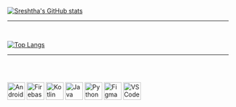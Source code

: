 [![Sreshtha's GitHub stats](https://github-readme-stats.vercel.app/api?username=sreshtha10&?count_private=true&hide=issues&show_icons=true&theme=vue)](https://github.com/anuraghazra/github-readme-stats)

___

<br>

[![Top Langs](https://github-readme-stats.vercel.app/api/top-langs/?username=sreshtha10&hide=css,html&langs_count=4&theme=vue)](https://github.com/anuraghazra/github-readme-stats)
___
<br>
<br>

<img src="https://www.vectorlogo.zone/logos/android/android-official.svg" alt="Android" width="40" height="40"/>  <img src="https://www.vectorlogo.zone/logos/firebase/firebase-icon.svg" alt="Firebase" width="40" height="40"/> <img src="https://www.vectorlogo.zone/logos/kotlinlang/kotlinlang-icon.svg" alt="Kotlin" width="40" height="40"/> <img src="https://www.vectorlogo.zone/logos/java/java-icon.svg" alt="Java" width="40" height="40"/> <img src="https://www.vectorlogo.zone/logos/python/python-icon.svg" alt="Python" width="40" height="40"/> <img src="https://www.vectorlogo.zone/logos/figma/figma-icon.svg" alt="Figma" width="40" height="40"/> <img src="https://www.vectorlogo.zone/logos/visualstudio_code/visualstudio_code-icon.svg" alt="VS Code" width="40" height="40"/>
